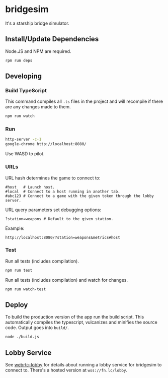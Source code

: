 # bridgesim

It's a starship bridge simulator.

## Install/Update Dependencies
Node.JS and NPM are required.

```sh
rpm run deps
```

## Developing
### Build TypeScript
This command compiles all `.ts` files in the project and will recompile if
there are any changes made to them.
```sh
npm run watch
```

### Run
```sh
http-server -c-1
google-chrome http://localhost:8080/
```
Use WASD to pilot.

### URLs

URL hash determines the game to connect to:
```
#host   # Launch host.
#local  # Connect to a host running in another tab.
#abc123 # Connect to a game with the given token through the lobby server.
```

URL query parameters set debugging options:
```
?station=weapons # Default to the given station.
```

Example:
```
http://localhost:8080/?station=weapons&metrics#host
```

### Test
Run all tests (includes compilation).
```sh
npm run test
```

Run all tests (includes compilation) and watch for changes.
```sh
npm run watch-test
```

## Deploy
To build the production version of the app run the build script. This
automatically compiles the typescript, vulcanizes and minifies the source code.
Output goes into `build/`.
```sh
node ./build.js
```

## Lobby Service

See [webrtc-lobby](https://github.com/d4l3k/webrtc-lobby) for details about running a lobby service for bridgesim to connect to. There's a hosted version at `wss://fn.lc/lobby`.
